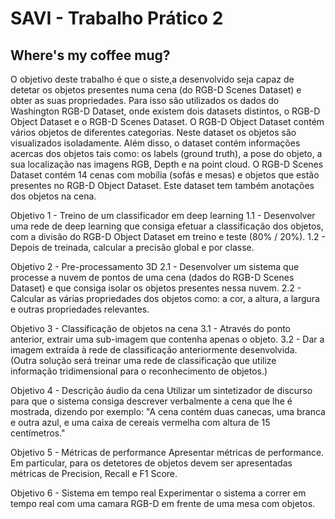 # SAVI - Trabalho Prático 2


## Where's my coffee mug?

O objetivo deste trabalho é que o siste,a desenvolvido seja capaz de detetar os objetos presentes numa cena (do RGB-D Scenes Dataset) e obter as suas propriedades. Para isso são utilizados os dados do Washington RGB-D Dataset, onde existem dois datasets distintos, o RGB-D Object Dataset e o RGB-D Scenes Dataset. O RGB-D Object Dataset contém vários objetos de diferentes categorias. Neste dataset os objetos são visualizados isoladamente. Além disso, o dataset contém informações acercas dos objetos tais como: os labels (ground truth), a pose do objeto, a sua localização nas imagens RGB, Depth e na point cloud. O RGB-D Scenes Dataset contém 14 cenas com mobília (sofás e mesas) e objetos que estão presentes no RGB-D Object Dataset. Este dataset tem também anotações dos objetos na cena.

Objetivo 1 - Treino de um classificador em deep learning
1.1 - Desenvolver uma rede de deep learning que consiga efetuar a classificação dos objetos, com a divisão do RGB-D Object Dataset em treino e teste (80% / 20%). 
1.2 - Depois de treinada, calcular a precisão global e por classe.

Objetivo 2 - Pre-processamento 3D
2.1 - Desenvolver um sistema que processe a nuvem de pontos de uma cena (dados do RGB-D Scenes Dataset) e que consiga isolar os objetos presentes nessa nuvem. 
2.2 - Calcular as várias propriedades dos objetos como: a cor, a altura, a largura e outras propriedades relevantes.

Objetivo 3 - Classificação de objetos na cena
3.1 - Através do ponto anterior, extrair uma sub-imagem que contenha apenas o objeto.
3.2 - Dar a imagem extraída à rede de classificação anteriormente desenvolvida. (Outra solução será treinar uma rede de classificação que utilize informação tridimensional para o reconhecimento de objetos.)

Objetivo 4 - Descrição áudio da cena
Utilizar um sintetizador de discurso para que o sistema consiga descrever verbalmente a cena que lhe é mostrada, dizendo por exemplo: 
"A cena contém duas canecas, uma branca e outra azul, e uma caixa de cereais vermelha com altura de 15 centímetros."

Objetivo 5 - Métricas de performance
Apresentar métricas de performance. Em particular, para os detetores de objetos devem ser apresentadas métricas de Precision, Recall e F1 Score. 

Objetivo 6 - Sistema em tempo real
Experimentar o sistema a correr em tempo real com uma camara RGB-D em frente de uma mesa com objetos.
